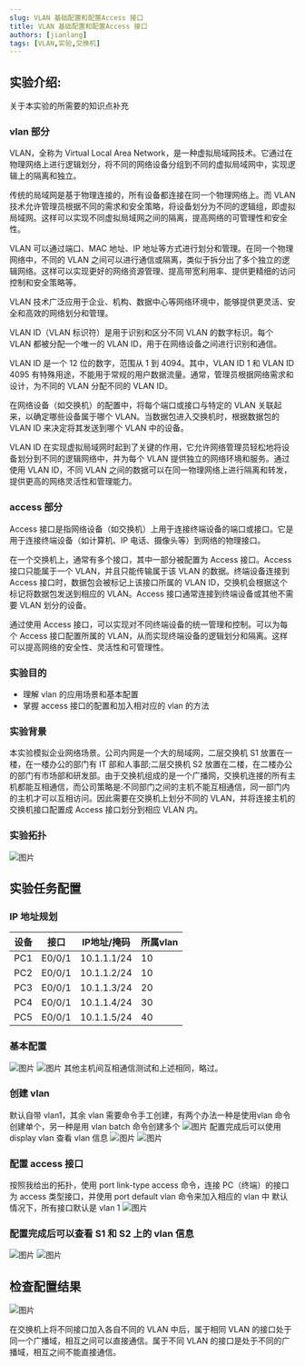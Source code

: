 ```yaml
---
slug: VLAN 基础配置和配置Access 接口
title: VLAN 基础配置和配置Access 接口
authors: [jianlang]
tags: [VLAN,实验,交换机]
---
```

##  实验介绍:

关于本实验的所需要的知识点补充

### vlan 部分



VLAN，全称为 Virtual Local Area Network，是一种虚拟局域网技术。它通过在物理网络上进行逻辑划分，将不同的网络设备分组到不同的虚拟局域网中，实现逻辑上的隔离和独立。

传统的局域网是基于物理连接的，所有设备都连接在同一个物理网络上。而 VLAN 技术允许管理员根据不同的需求和安全策略，将设备划分为不同的逻辑组，即虚拟局域网。这样可以实现不同虚拟局域网之间的隔离，提高网络的可管理性和安全性。

VLAN 可以通过端口、MAC 地址、IP 地址等方式进行划分和管理。在同一个物理网络中，不同的 VLAN 之间可以进行通信或隔离，类似于拆分出了多个独立的逻辑网络。这样可以实现更好的网络资源管理、提高带宽利用率、提供更精细的访问控制和安全策略等。

VLAN 技术广泛应用于企业、机构、数据中心等网络环境中，能够提供更灵活、安全和高效的网络划分和管理。

VLAN ID（VLAN 标识符）是用于识别和区分不同 VLAN 的数字标识。每个 VLAN 都被分配一个唯一的 VLAN ID，用于在网络设备之间进行识别和通信。

VLAN ID 是一个 12 位的数字，范围从 1 到 4094。其中，VLAN ID 1 和 VLAN ID 4095 有特殊用途，不能用于常规的用户数据流量。通常，管理员根据网络需求和设计，为不同的 VLAN 分配不同的 VLAN ID。

在网络设备（如交换机）的配置中，将每个端口或接口与特定的 VLAN 关联起来，以确定哪些设备属于哪个 VLAN。当数据包进入交换机时，根据数据包的 VLAN ID 来决定将其发送到哪个 VLAN 中的设备。

VLAN ID 在实现虚拟局域网时起到了关键的作用，它允许网络管理员轻松地将设备划分到不同的逻辑网络中，并为每个 VLAN 提供独立的网络环境和服务。通过使用 VLAN ID，不同 VLAN 之间的数据可以在同一物理网络上进行隔离和转发，提供更高的网络灵活性和管理能力。



### access 部分



Access 接口是指网络设备（如交换机）上用于连接终端设备的端口或接口。它是用于连接终端设备（如计算机、IP 电话、摄像头等）到网络的物理接口。

在一个交换机上，通常有多个接口，其中一部分被配置为 Access 接口。Access 接口只能属于一个 VLAN，并且只能传输属于该 VLAN 的数据。终端设备连接到 Access 接口时，数据包会被标记上该接口所属的 VLAN ID，交换机会根据这个标记将数据包发送到相应的 VLAN。Access 接口通常连接到终端设备或其他不需要 VLAN 划分的设备。

通过使用 Access 接口，可以实现对不同终端设备的统一管理和控制。可以为每个 Access 接口配置所属的 VLAN，从而实现终端设备的逻辑划分和隔离。这样可以提高网络的安全性、灵活性和可管理性。
### 实验目的

- 理解 vlan 的应用场景和基本配置
- 掌握 access 接口的配置和加入相对应的 vlan 的方法

### 实验背景 

本实验模拟企业网络场景。公司内网是一个大的局域网，二层交换机 S1 放置在一楼，在一楼办公的部门有 IT 部和人事部;二层交换机 S2 放置在二楼，在二楼办公的部门有市场部和研发部。由于交换机组成的是一个广播网，交换机连接的所有主机都能互相通信，而公司策略是:不同部门之间的主机不能互相通信，同一部门内的主机才可以互相访问。因此需要在交换机上划分不同的 VLAN，并将连接主机的交换机接口配置成 Access 接口划分到相应 VLAN 内。

### 实验拓扑 

![图片](1.png)



## 实验任务配置 

### IP 地址规划

| 设备 | 接口   | IP地址/掩码 | 所属vlan |
| ---- | ------ | ----------- | -------- |
| PC1  | E0/0/1 | 10.1.1.1/24 | 10       |
| PC2  | E0/0/1 | 10.1.1.2/24 | 10       |
| PC3  | E0/0/1 | 10.1.1.3/24 | 20       |
| PC4  | E0/0/1 | 10.1.1.4/24 | 30       |
| PC5  | E0/0/1 | 10.1.1.5/24 | 40       |

### 基本配置
![图片](2.png)
![图片](3.png)
其他主机间互相通信测试和上述相同，略过。
### 创建 vlan
默认自带 vlan1，其余 vlan 需要命令手工创建，有两个办法⼀种是使⽤vlan 命令创建单个，另一种是用 vlan batch 命令创建多个
![图片](4.png)
配置完成后可以使用 display vlan 查看 vlan 信息
![图片](5.png)
![图片](6.png)
### 配置 access 接口
按照我给出的拓扑，使用 port link-type access 命令，连接 PC（终端）的接口为 access 类型接口，并使用 port default vlan 命令来加入相应的 vlan 中
默认情况下，所有接口默认是 vlan 1
![图片](7.png)
### 配置完成后可以查看 S1 和 S2 上的 vlan 信息
![图片](8.png)
![图片](9.png)
## 检查配置结果

![图片](10.png)



在交换机上将不同接口加入各自不同的 VLAN 中后，属于相同 VLAN 的接口处于同一个广播域，相互之间可以直接通信。属于不同 VLAN 的接口是处于不同的广播域，相互之间不能直接通信。